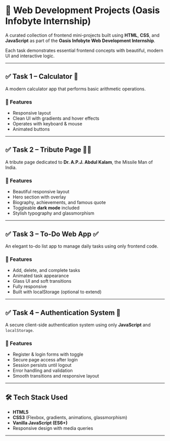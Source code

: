 # 🚀 Web Development Projects (Oasis Infobyte Internship)

A curated collection of frontend mini-projects built using **HTML**, **CSS**, and **JavaScript** as part of the **Oasis Infobyte Web Development Internship**.

Each task demonstrates essential frontend concepts with beautiful, modern UI and interactive logic.

---


## ✅ Task 1 – Calculator 🔢

A modern calculator app that performs basic arithmetic operations.

### 🔹 Features
- Responsive layout
- Clean UI with gradients and hover effects
- Operates with keyboard & mouse
- Animated buttons


---

## ✅ Task 2 – Tribute Page 👨‍🚀

A tribute page dedicated to **Dr. A.P.J. Abdul Kalam**, the Missile Man of India.

### 🔹 Features
- Beautiful responsive layout
- Hero section with overlay
- Biography, achievements, and famous quote
- Toggleable **dark mode** included
- Stylish typography and glassmorphism

---

## ✅ Task 3 – To-Do Web App ✅

An elegant to-do list app to manage daily tasks using only frontend code.

### 🔹 Features
- Add, delete, and complete tasks
- Animated task appearance
- Glass UI and soft transitions
- Fully responsive
- Built with localStorage (optional to extend)

---

## ✅ Task 4 – Authentication System 🔐

A secure client-side authentication system using only **JavaScript** and `localStorage`.

### 🔹 Features
- Register & login forms with toggle
- Secure page access after login
- Session persists until logout
- Error handling and validation
- Smooth transitions and responsive layout

---

## 🛠 Tech Stack Used

- **HTML5**
- **CSS3** (Flexbox, gradients, animations, glassmorphism)
- **Vanilla JavaScript (ES6+)**
- Responsive design with media queries

---




